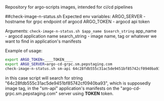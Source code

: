 Repository for argo-scripts images, intended for ci/cd pipelines

##check-image-n-status.sh
Expected env variables:
ARGO_SERVER - hostname for grpc endpoint of argocd
ARGO_TOKEN - argocd api token

Arguments:
`check-image-n-status.sh $app_name $search_string`
app_name - argocd application name
search_string - image name, tag or whatever we want to find in application's manifests

Example of usage:
```bash
export ARGO_TOKEN=____TOKEN____
export ARGO_SERVER=argo-cd-grpc.sm.pepstaging.com
check-image-n-status.sh sm-api 64c28fdb555c31ac5de9451bf85742cf0940ba93
```
in this case script will search for string "64c28fdb555c31ac5de9451bf85742cf0940ba93", which is supposedly image tag, in the "sm-api" application's manifests on the "argo-cd-grpc.sm.pepstaging.com" server using ____TOKEN____ token. 